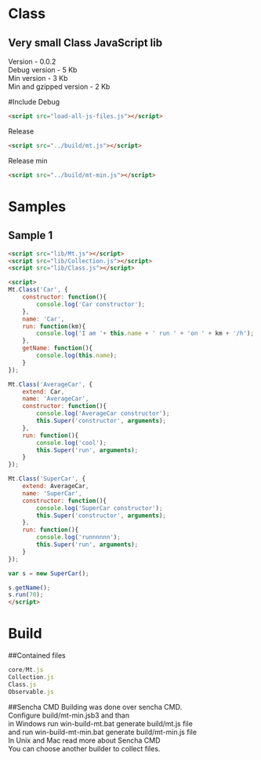 Class
=====
## Very small Class JavaScript lib

Version - 0.0.2  
Debug version - 5 Kb  
Min version - 3 Kb  
Min and gzipped version - 2 Kb  


#Include
Debug
``` html
<script src="load-all-js-files.js"></script>
```
Release
``` html
<script src="../build/mt.js"></script>
```
Release min
``` html
<script src="../build/mt-min.js"></script>
```


# Samples
## Sample 1
``` html
<script src="lib/Mt.js"></script>
<script src="lib/Collection.js"></script>
<script src="lib/Class.js"></script>

<script>
Mt.Class('Car', {
	constructor: function(){
		console.log('Car constructor');
	},
	name: 'Car',
	run: function(km){
		console.log('I am '+ this.name + ' run ' + 'on ' + km + '/h');
	},
	getName: function(){
		console.log(this.name);
	}
});

Mt.Class('AverageCar', {
	extend: Car,
	name: 'AverageCar',
	constructor: function(){
		console.log('AverageCar constructor');
		this.Super('constructor', arguments);
	},
	run: function(){
		console.log('cool');
		this.Super('run', arguments);
	}
});

Mt.Class('SuperCar', {
	extend: AverageCar,
	name: 'SuperCar',
	constructor: function(){
		console.log('SuperCar constructor');
		this.Super('constructor', arguments);
	},
	run: function(){
		console.log('runnnnnn');
		this.Super('run', arguments);
	}
});

var s = new SuperCar();

s.getName();
s.run(70);
</script>
```

# Build
##Contained files
```js
core/Mt.js
Collection.js
Class.js
Observable.js
```
##Sencha CMD
Building was done over sencha CMD.  
Configure build/mt-min.jsb3 and than  
in Windows run win-build-mt.bat generate build/mt.js file  
and run win-build-mt-min.bat generate build/mt-min.js file  
In Unix and Mac read more about Sencha CMD  
You can choose another builder to collect files.  